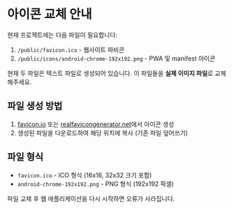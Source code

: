 # 아이콘 교체 안내

현재 프로젝트에는 다음 파일이 필요합니다:

1. `/public/favicon.ico` - 웹사이트 파비콘
2. `/public/icons/android-chrome-192x192.png` - PWA 및 manifest 아이콘

현재 두 파일은 텍스트 파일로 생성되어 있습니다. 이 파일들을 **실제 이미지 파일**로 교체해주세요.

## 파일 생성 방법

1. [favicon.io](https://favicon.io/) 또는 [realfavicongenerator.net](https://realfavicongenerator.net/)에서 아이콘 생성
2. 생성된 파일을 다운로드하여 해당 위치에 복사 (기존 파일 덮어쓰기)

## 파일 형식

- `favicon.ico` - ICO 형식 (16x16, 32x32 크기 포함)
- `android-chrome-192x192.png` - PNG 형식 (192x192 픽셀)

파일 교체 후 웹 애플리케이션을 다시 시작하면 오류가 사라집니다. 